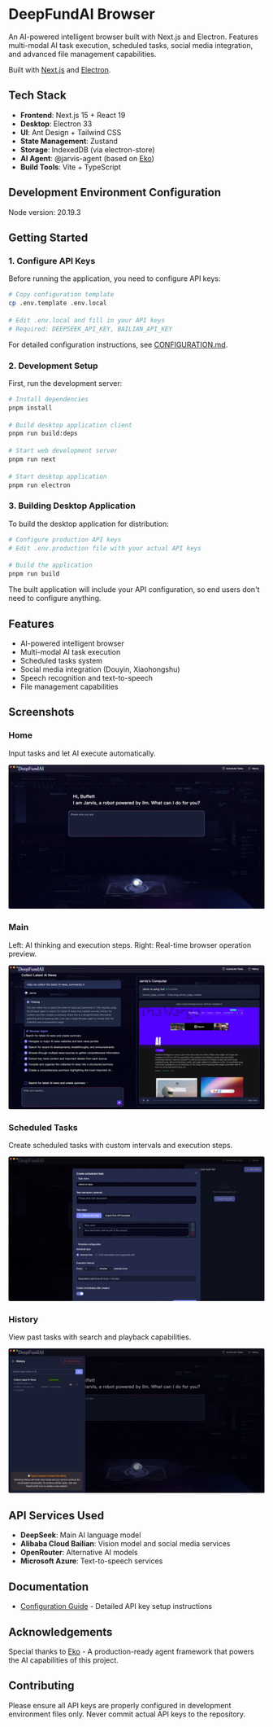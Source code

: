 # DeepFundAI Browser

An AI-powered intelligent browser built with Next.js and Electron. Features multi-modal AI task execution, scheduled tasks, social media integration, and advanced file management capabilities.

Built with [Next.js](https://nextjs.org) and [Electron](https://electronjs.org).

## Tech Stack

- **Frontend**: Next.js 15 + React 19
- **Desktop**: Electron 33
- **UI**: Ant Design + Tailwind CSS
- **State Management**: Zustand
- **Storage**: IndexedDB (via electron-store)
- **AI Agent**: @jarvis-agent (based on [Eko](https://github.com/FellouAI/eko))
- **Build Tools**: Vite + TypeScript

## Development Environment Configuration
Node version: 20.19.3

## Getting Started

### 1. Configure API Keys

Before running the application, you need to configure API keys:

```bash
# Copy configuration template
cp .env.template .env.local

# Edit .env.local and fill in your API keys
# Required: DEEPSEEK_API_KEY, BAILIAN_API_KEY
```

For detailed configuration instructions, see [CONFIGURATION.md](./docs/CONFIGURATION.md).

### 2. Development Setup

First, run the development server:

```bash
# Install dependencies
pnpm install

# Build desktop application client
pnpm run build:deps

# Start web development server
pnpm run next

# Start desktop application
pnpm run electron
```

### 3. Building Desktop Application

To build the desktop application for distribution:

```bash
# Configure production API keys
# Edit .env.production file with your actual API keys

# Build the application
pnpm run build
```

The built application will include your API configuration, so end users don't need to configure anything.

## Features

- AI-powered intelligent browser
- Multi-modal AI task execution
- Scheduled tasks system
- Social media integration (Douyin, Xiaohongshu)
- Speech recognition and text-to-speech
- File management capabilities

## Screenshots

### Home
Input tasks and let AI execute automatically.

![Home](./docs/shotscreen/home.png)

### Main
Left: AI thinking and execution steps. Right: Real-time browser operation preview.

![Main](./docs/shotscreen/main.png)

### Scheduled Tasks
Create scheduled tasks with custom intervals and execution steps.

![Scheduled Tasks](./docs/shotscreen/schedule.png)

### History
View past tasks with search and playback capabilities.

![History](./docs/shotscreen/history.png)

## API Services Used

- **DeepSeek**: Main AI language model
- **Alibaba Cloud Bailian**: Vision model and social media services
- **OpenRouter**: Alternative AI models
- **Microsoft Azure**: Text-to-speech services

## Documentation

- [Configuration Guide](./docs/CONFIGURATION.md) - Detailed API key setup instructions

## Acknowledgements

Special thanks to [Eko](https://github.com/FellouAI/eko) - A production-ready agent framework that powers the AI capabilities of this project.

## Contributing

Please ensure all API keys are properly configured in development environment files only. Never commit actual API keys to the repository.